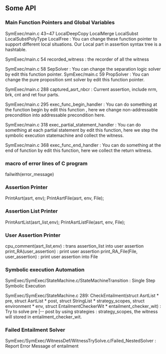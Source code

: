 ## Some API

### Main Function Pointers and Global Variables

SymExec/main.c 43~47 LocalDeepCopy LocalMerge LocalSubst LocalSubstPolyType LocalFree : You can change these function pointer to support different local situations. Our Local part in assertion syntax tree is a hashtable.

SymExec/main.c 54 recorded_witness : the recorder of all the witness 

SymExec/main.c 58 SepSolver : You can change the separation logic solver by edit this function pointer. 
SymExec/main.c 59 PropSolver : You can change the pure proposition smt solver by edit this function pointer.

SymExec/main.c 288 captured_asrt_nbcr : Current assertion, include nrm, brk, cnt and ret four parts.

SymExec/main.c 295 exec_func_begin_handler : You can do something at the function begin by edit this function , here we change non-addressable precondition into addressable precondition here.  

SymExec/main.c 318 exec_partial_statement_handler : You can do something at each partial statement by edit this function, here we step the symbolic execution statemachine and collect the witness.

SymExec/main.c 368 exec_func_end_handler : You can do something at the end of function by edit this function, here we collect the return witness.



### macro of error lines of C program
failwith(error_message)

### Assertion Printer
PrintAsrt(asrt, env); 
PrintAsrtFile(asrt, env, File);

### Assertion List Printer
PrintAsrtList(asrt_list,env); 
PrintAsrtListFile(asrt, env, File);

### User Assertion Printer
cpu_comment(asrt_list,env) : trans assertion_list into user assertion 
print_RA(user_assertion) : print user assertion 
print_RA_File(File, user_assertion) : print user assertion into File

### Symbolic execution Automation
SymExec/SymExec/StateMachine.c/StateMachineTransition : Single Step Symbolic Execution

SymExec/SymExec/StateMachine.c 289: CheckEntailment(struct AsrtList * pre, struct AsrtList * post, struct StringList * strategy_scopes, struct environment * env, struct EntailmentCheckerWit * entailment_checker_wit) : Try to solve pre |-- post by using strategies : strategy_scopes, the witness will stored in entailment_checker_wit.

### Failed Entailment Solver
SymExec/SymExec/WitnessDef/WitnessTrySolve.c/Failed_NestedSolver : Report Error Message of entailment